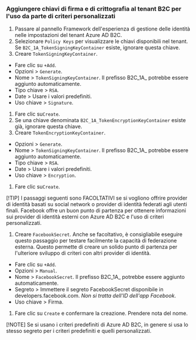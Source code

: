 
### <a name="add-signing-and-encryption-keys-to-your-b2c-tenant-for-use-by-custom-policies"></a>Aggiungere chiavi di firma e di crittografia al tenant B2C per l'uso da parte di criteri personalizzati

1. Passare al pannello Framework dell'esperienza di gestione delle identità nelle impostazioni del tenant Azure AD B2C.
1. Selezionare `Policy Keys` per visualizzare le chiavi disponibili nel tenant. Se `B2C_1A_TokenSigningKeyContainer` esiste, ignorare questa chiave.
1. Creare `TokenSigningKeyContainer`.  
 * Fare clic su `+Add`.
 * Opzioni > `Generate`.
 * Nome > `TokenSigningKeyContainer`. Il prefisso B2C_1A_ potrebbe essere aggiunto automaticamente.
 * Tipo chiave > `RSA`.
 * Date > Usare i valori predefiniti.
 * Uso chiave > `Signature`.
1. Fare clic su`Create`.
1. Se una chiave denominata `B2C_1A_TokenEncryptionKeyContainer` esiste già, ignorare questa chiave.
1. Creare `TokenEncryptionKeyContainer`.
 * Opzioni > `Generate`.
 * Nome > `TokenSigningKeyContainer`. Il prefisso B2C_1A_ potrebbe essere aggiunto automaticamente.
 * Tipo chiave > `RSA`.
 * Date > Usare i valori predefiniti.
 * Uso chiave > `Encryption`.
1. Fare clic su`Create`.


[!TIP]
I passaggi seguenti sono FACOLTATIVI se si vogliono offrire provider di identità basati su social network o provider di identità federati agli utenti finali.  Facebook offre un buon punto di partenza per ottenere informazioni sui provider di identità esterni con Azure AD B2C e l'uso di criteri personalizzati.

1. Creare `FacebookSecret`.  Anche se facoltativo, è consigliabile eseguire questo passaggio per testare facilmente la capacità di federazione esterna.  Questo permette di creare un solido punto di partenza per l'ulteriore sviluppo di criteri con altri provider di identità.
 * Fare clic su `+Add`.
 * Opzioni > `Manual`.
 * Nome > `FacebookSecret`. Il prefisso B2C_1A_ potrebbe essere aggiunto automaticamente.
 * Segreto > Immettere il segreto FacebookSecret disponibile in developers.facebook.com.  *Non si tratta dell'ID dell'app Facebook*.
 * Uso chiave > Firma.
1. Fare clic su `Create` e confermare la creazione. Prendere nota del nome.

[!NOTE]
Se si usano i criteri predefiniti di Azure AD B2C, in genere si usa lo stesso segreto per i criteri predefiniti e quelli personalizzati. 
